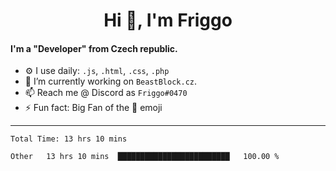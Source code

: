 <!--
**MrFriggo/MrFriggo** is a ✨ _special_ ✨ repository because its `README.md` (this file) appears on your GitHub profile.

Here are some ideas to get you started:

- 🔭 I’m currently working on ...
- 🌱 I’m currently learning ...
- 👯 I’m looking to collaborate on ...
- 🤔 I’m looking for help with ...
- 💬 Ask me about ...
- 📫 How to reach me: ...
- 😄 Pronouns: ...
- ⚡ Fun fact: ...
-->

<h1 align="center">Hi 👋, I'm Friggo</h1>

#### I'm a "Developer" from Czech republic.
- ⚙️ I use daily: `.js`, `.html`, `.css`, `.php`
- 🌱 I’m currently working on `BeastBlock.cz`.
- 📫 Reach me @ Discord as `Friggo#0470`
- ⚡ Fun fact: Big Fan of the 🌙 emoji

-------

<!--START_SECTION:waka-->

```text
Total Time: 13 hrs 10 mins

Other   13 hrs 10 mins  █████████████████████████   100.00 %
```

<!--END_SECTION:waka-->
